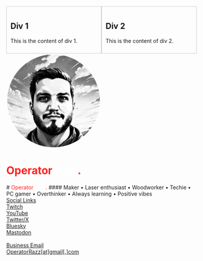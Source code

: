 <div style="display: flex; flex-wrap: wrap;">
  <div style="flex: 1; padding: 10px; box-sizing: border-box; border: 1px solid #ccc;">
    <h2>Div 1</h2>
    <p>This is the content of div 1.</p>
  </div>
  <div style="flex: 1; padding: 10px; box-sizing: border-box; border: 1px solid #ccc;">
    <h2>Div 2</h2>
    <p>This is the content of div 2.</p>
  </div>
</div>

<div style="display: inline;"><img src="/assets/images/operatorrazz.png" alt="OperatorRazz" style="border-radius: 50%; width: 250px; height: 250px;" /> <h1><span style="color: #ff201e">Operator</span><span style="color: #ffffff">Razz</span><span style="color: #ff201e">.</span></h1></div>
# <span style="color: #ff201e">Operator</span><span style="color: #ffffff">Razz</span><span style="color: #ff201e">.</span>
#### Maker • Laser enthusiast • Woodworker • Techie • PC gamer • Overthinker • Always learning • Positive vibes<br>
<u>Social Links</u> <br>
<a href="https://www.twitch.tv/operatorrazz">Twitch</a><br>
<a href="https://www.youtube.com/@operatorrazz/">YouTube</a><br>
<a href="https://twitter.com/operatorrazz">Twitter/X</a><br>
<a href="https://bsky.app/profile/operatorrazz.com">Bluesky</a><br>
<a href="https://mastodon.gamedev.place/@OperatorRazz">Mastodon</a>
<br><br>
<u>Business Email</u><br>
<a href="mailto:operatorrazz@gmail.com">OperatorRazz[at]gmail[.]com
